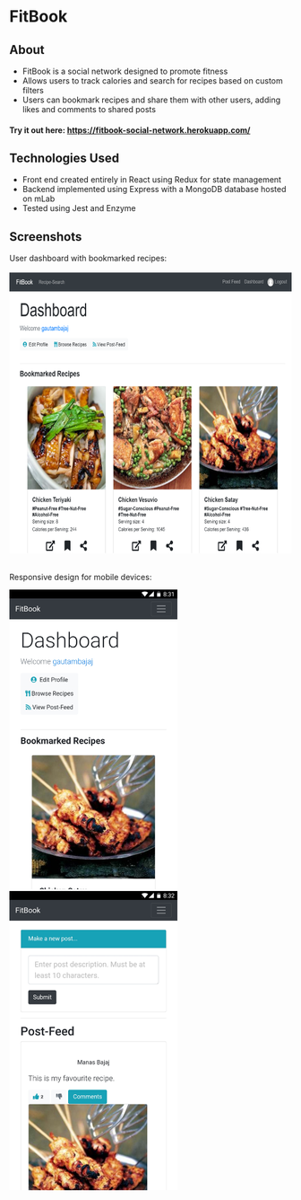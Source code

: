 # FitBook

## About
* FitBook is a social network designed to promote fitness
* Allows users to track calories and search for recipes based on custom filters
* Users can bookmark recipes and share them with other users, adding likes and comments to shared posts
#### Try it out here: https://fitbook-social-network.herokuapp.com/

## Technologies Used
- Front end created entirely in React using Redux for state management
- Backend implemented using Express with a MongoDB database hosted on mLab
- Tested using Jest and Enzyme

## Screenshots
User dashboard with bookmarked recipes:
<br/>  
<img src="client/public/screenshots/laptop.PNG" height="500" >
<br/>
<br/>

Responsive design for mobile devices:
<br/>
<p float="left">
  <img src="client/public/screenshots/phone_dashboard.jpg" width="300" >
  <img src="client/public/screenshots/phone_feed.jpg" width="300" >
</p>
